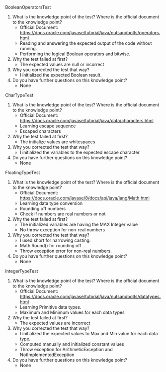 BooleanOperatorsTest
1. What is the knowledge point of the test? Where is the official document to the knowledge point?
	* Official Document: https://docs.oracle.com/javase/tutorial/java/nutsandbolts/operators.html
	* Reading and answering the expected output of the code without running.
	* Performing the logical Boolean operators and bitwise. 
2. Why the test failed at first?
	* The expected values are null or incorrect
3. Why you corrected the test that way?
	* I initialized the expected Boolean result.
4. Do you have further questions on this knowledge point?
	* None


CharTypeTest
1. What is the knowledge point of the test? Where is the official 	document to the knowledge point?
	* Official Document: https://docs.oracle.com/javase/tutorial/java/data/characters.html
	* Learning escape sequence
	* Escaped characters 
2. Why the test failed at first?
	* The initialize values are whitespaces
3. Why you corrected the test that way?
	* I initialized the variables to the expected escape character
4. Do you have further questions on this knowledge point?
	* None


FloatingTypeTest
1. What is the knowledge point of the test? Where is the official document to the knowledge point?
	* Official Document: https://docs.oracle.com/javase/8/docs/api/java/lang/Math.html
	* Learning data type conversion
	* Rounding off numbers
	* Check if numbers are real numbers or not
2. Why the test failed at first?
	* The initialized variables are having the MAX Integer value
	* No throw exception for non-real numbers
3. Why you corrected the test that way?
	* I used short for narrowing casting.
	* Math.Round() for rounding off
	* Throw exception error for non-real numbers.
4. Do you have further questions on this knowledge point?
	* None


IntegerTypeTest
1. What is the knowledge point of the test? Where is the official document to the knowledge point?
	* Official Document: https://docs.oracle.com/javase/tutorial/java/nutsandbolts/datatypes.html
	* Learning Primitive data types.
	* Maximum and Minimum values for each data types
2. Why the test failed at first?
	* The expected values are incorrect
3. Why you corrected the test that way?
	* I initialized the expected values to Max and Min value for each data type.
	* Computed manually and initialized constant values
	* Throw exception for ArithmeticException and NotImplementedException
4. Do you have further questions on this knowledge point?
	* None

